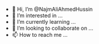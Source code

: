 - 👋 Hi, I’m @NajmAliAhmedHussin
- 👀 I’m interested in ...
- 🌱 I’m currently learning ...
- 💞️ I’m looking to collaborate on ...
- 📫 How to reach me ...

<!---
NajmAliAhmedHussin/NajmAliAhmedHussin is a ✨ special ✨ repository because its `README.md` (this file) appears on your GitHub profile.
You can click the Preview link to take a look at your changes.
--->
